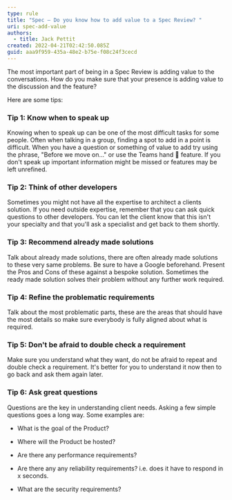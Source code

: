 ```yaml
---
type: rule
title: "Spec – Do you know how to add value to a Spec Review? "
uri: spec-add-value
authors:
  - title: Jack Pettit
created: 2022-04-21T02:42:50.085Z
guid: aaa9f959-435a-48e2-b75e-f08c24f3cecd
---
```

The most important part of being in a Spec Review is adding value to the conversations. How do you make sure that your presence is adding value to the discussion and the feature? 

Here are some tips:

<!--endintro-->


### Tip 1: Know when to speak up

Knowing when to speak up can be one of the most difficult tasks for some people. Often when talking in a group, finding a spot to add in a point is difficult. When you have a question or something of value to add try using the phrase, "Before we move on..." or use the Teams hand 👋 feature. If you don't speak up important information might be missed or features may be left unrefined.

### Tip 2: Think of other developers

Sometimes you might not have all the expertise to architect a clients solution. If you need outside expertise, remember that you can ask quick questions to other developers. You can let the client know that this isn't your specialty and that you'll ask a specialist and get back to them shortly.

### Tip 3: Recommend already made solutions

Talk about already made solutions, there are often already made solutions to these very same problems. Be sure to have a Google beforehand. Present the Pros and Cons of these against a bespoke solution. Sometimes the ready made solution solves their problem without any further work required.    

### Tip 4: Refine the problematic requirements

Talk about the most problematic parts, these are the areas that should have the most details so make sure everybody is fully aligned about what is required.

### Tip 5: Don't be afraid to double check a requirement

Make sure you understand what they want, do not be afraid to repeat and double check a requirement. It's better for you to understand it now then to go back and ask them again later. 

### Tip 6: Ask great questions 

Questions are the key in understanding client needs. Asking a few simple questions goes a long way. Some examples are: 

- What is the goal of the Product?

- Where will the Product be hosted? 

- Are there any performance requirements?

- Are there any any reliability requirements?  i.e. does it have to respond in x seconds.

- What are the security requirements?